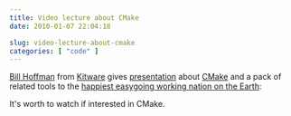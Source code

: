 ```yaml
---
title: Video lecture about CMake
date: 2010-01-07 22:04:18

slug: video-lecture-about-cmake
categories: [ "code" ]
---
```


[Bill Hoffman](http://www.kitware.com/company/team/hoffman.html) from [Kitware](http://http://www.kitware.com/) gives [presentation](http://www.youtube.com/watch?v=8Ut9o4OdSC0) about [CMake](http://www.cmake.org/) and a pack of related tools to the [happiest easygoing working nation on the Earth](http://www.google.com):


It's worth to watch if interested in CMake.
